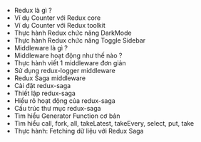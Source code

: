 - Redux là gì ?
- Ví dụ Counter với Redux core
- Ví dụ Counter với Redux toolkit
- Thực hành Redux chức năng DarkMode
- Thực hành Redux chức năng Toggle Sidebar
- Middleware là gì ?
- Middleware hoạt động như thế nào ?
- Thực hành viết 1 middleware đơn giản
- Sử dụng redux-logger middleware
- Redux Saga middleware
- Cài đặt redux-saga
- Thiết lập redux-saga
- Hiểu rõ hoạt động của redux-saga
- Cấu trúc thư mục redux-saga
- Tìm hiểu Generator Function cơ bản
- Tìm hiểu call, fork, all, takeLatest, takeEvery, select, put, take
- Thực hành: Fetching dữ liệu với Redux Saga
